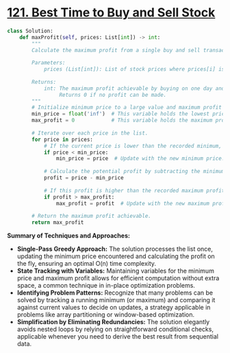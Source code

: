 # [121. Best Time to Buy and Sell Stock](https://leetcode.com/problems/best-time-to-buy-and-sell-stock/description/)

```python
class Solution:
    def maxProfit(self, prices: List[int]) -> int:
        """
        Calculate the maximum profit from a single buy and sell transaction given stock prices.
        
        Parameters:
            prices (List[int]): List of stock prices where prices[i] is the price on day i.
        
        Returns:
            int: The maximum profit achievable by buying on one day and selling on a later day.
                 Returns 0 if no profit can be made.
        """
        # Initialize minimum price to a large value and maximum profit to 0.
        min_price = float('inf')  # This variable holds the lowest price observed so far.
        max_profit = 0            # This variable holds the maximum profit computed so far.
        
        # Iterate over each price in the list.
        for price in prices:
            # If the current price is lower than the recorded minimum, update the minimum price.
            if price < min_price:
                min_price = price  # Update with the new minimum price.
            
            # Calculate the potential profit by subtracting the minimum price from the current price.
            profit = price - min_price
            
            # If this profit is higher than the recorded maximum profit, update the maximum profit.
            if profit > max_profit:
                max_profit = profit  # Update with the new maximum profit.
        
        # Return the maximum profit achievable.
        return max_profit
```

**Summary of Techniques and Approaches:**

- **Single-Pass Greedy Approach:** The solution processes the list once, updating the minimum price encountered and calculating the profit on the fly, ensuring an optimal O(n) time complexity.
- **State Tracking with Variables:** Maintaining variables for the minimum price and maximum profit allows for efficient computation without extra space, a common technique in in-place optimization problems.
- **Identifying Problem Patterns:** Recognize that many problems can be solved by tracking a running minimum (or maximum) and comparing it against current values to decide on updates, a strategy applicable in problems like array partitioning or window-based optimization.
- **Simplification by Eliminating Redundancies:** The solution elegantly avoids nested loops by relying on straightforward conditional checks, applicable whenever you need to derive the best result from sequential data.